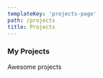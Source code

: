 ```yaml
---
templateKey: 'projects-page'
path: /projects
title: Projects
---
```

### My Projects
Awesome projects
